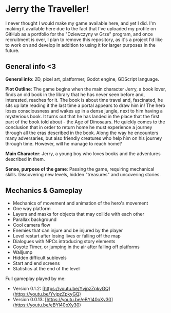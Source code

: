 # Jerry the Traveller!
I never thought I would make my game available here, and yet I did. I'm making it available here due to the fact that I've uploaded my profile on GitHub as a portfolio for the "Dziewczyny w Grze" program, and once recruitment is over, I plan to remove this repository, as it's a project I'd like to work on and develop in addition to using it for larger purposes in the future.

## General info <3
**General info**: 2D, pixel art, platformer, Godot engine, GDScript language.

**Plot Outline**: The game begins when the main character Jerry, a book lover, finds an old book in the library that he has never seen before and, interested, reaches for it. The book is about time travel and, fascinated, he sits up late reading it the last time a portal appears to draw him in! The hero loses consciousness and wakes up in a dense jungle, next to him having a mysterious book. It turns out that he has landed in the place that the first part of the book told about - the Age of Dinosaurs. He quickly comes to the conclusion that in order to return home he must experience a journey through all the eras described in the book. Along the way he encounters many adversaries, but also friendly creatures who help him on his journey through time. However, will he manage to reach home?

**Main Character**: Jerry, a young boy who loves books and the adventures described in them.

**Sense, purpose of the game**: Passing the game, requiring mechanical skills. Discovering new levels, hidden "treasures" and uncovering stories.

## Mechanics & Gameplay
- Mechanics of movement and animation of the hero's movement
- One way platform
- Layers and masks for objects that may collide with each other
- Parallax background
- Cool camera flow
- Enemies that can injure and be injured by the player
- Level restart after losing lives or falling off the map
- Dialogues with NPCs introducing story elements
- Coyote Timer, or jumping in the air after falling off platforms
- Walljump
- Hidden difficult sublevels
- Start and end screens
- Statistics at the end of the level

Full gameplay played by me:
- Version 0.1.2: [https://youtu.be/YvjpzZpkyGQ](https://youtu.be/YvjpzZpkyGQ)
- Version 0.0.13: [https://youtu.be/eBYl40oXy30](https://youtu.be/eBYl40oXy30)
